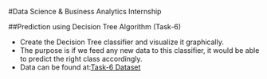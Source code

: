 #Data Science & Business Analytics Internship

##Prediction using Decision Tree Algorithm (Task-6)



* Create the Decision Tree classifier and visualize it graphically.
* The purpose is if we feed any new data to this classifier, it would be able to predict the right class accordingly.
* Data can be found at:[Task-6 Dataset](https://bit.ly/3kXTdox) 

